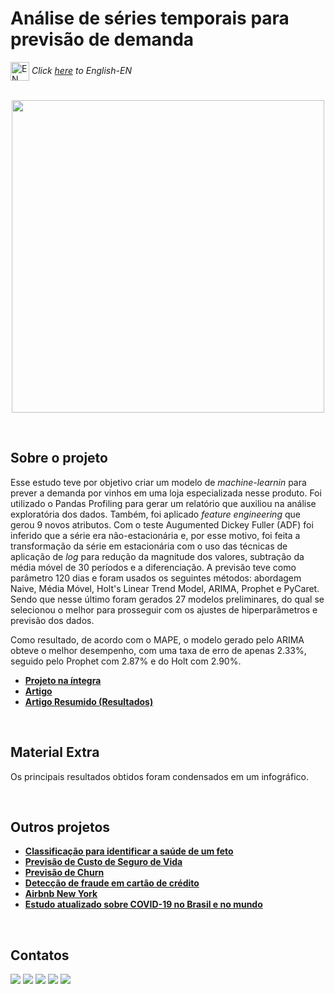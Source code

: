 # Análise de séries temporais para previsão de demanda

<img align="center" alt="EN" height="30" width="30" src="https://em-content.zobj.net/thumbs/120/whatsapp/326/flag-united-states_1f1fa-1f1f8.png"> _Click [here](https://github.com/raffaloffredo/demand_forecasting_with_time_series) to English-EN_   
<br/>

<p align="center">
  <img src="https://blogger.googleusercontent.com/img/b/R29vZ2xl/AVvXsEgGjWV1o46xE2mjh41RmUr0jt_b6tn1vy8BK-JSH7Jze_rlWuSTsyX5tXHzHWekinfEStUdfBBwY7E5YAjcVK6FNbjWkJiZ-r7HF1EqRoB8QIp3RTFJqlG91tGB3cQoj8VH_pPv5t74ifO9CtzrOf3NDlzEHF56vy68FcqrRxI7bBJC51cX1n-5kOkCsyQ/s16000/clock-01.pngg" height=500px>
</p>
<br/>

## Sobre o projeto
Esse estudo teve por objetivo criar um modelo de _machine-learnin_ para prever a demanda por vinhos em uma loja especializada nesse produto. Foi utilizado o Pandas Profiling para gerar um relatório que auxiliou na análise exploratória dos dados. Também, foi aplicado _feature engineering_ que gerou 9 novos atributos. Com o teste Augumented Dickey Fuller (ADF) foi inferido que a série era não-estacionária e, por esse motivo, foi feita a transformação da série em estacionária com o uso das técnicas de aplicação de _log_ para redução da magnitude dos valores, subtração da média móvel de 30 períodos e a diferenciação. A previsão teve como parâmetro 120 dias e foram usados os seguintes métodos: abordagem Naive, Média Móvel, Holt's Linear Trend Model, ARIMA, Prophet e PyCaret. Sendo que nesse último foram gerados 27 modelos preliminares, do qual se selecionou o melhor para prosseguir com os ajustes de hiperparâmetros e previsão dos dados.

Como resultado, de acordo com o MAPE, o modelo gerado pelo ARIMA obteve o melhor desempenho, com uma taxa de erro de apenas 2.33%, seguido pelo Prophet com 2.87% e do Holt com 2.90%.

* **[Projeto na íntegra](https://github.com/raffaloffredo/demand_forecasting_with_time_series_portuguese/blob/main/%5BLoffredoDS%5D_Previs%C3%A3o_de_demanda_com_S%C3%A9ries_Temporais.ipynb)**
* **[Artigo](https://medium.com/@loffredo.ds/an%C3%A1lise-de-s%C3%A9ries-temporais-para-previs%C3%A3o-de-demanda-6978ea069914)**
* **[Artigo Resumido (Resultados)](https://www.linkedin.com/pulse/previs%25C3%25A3o-de-demanda-vinhos-por-meio-an%25C3%25A1lise-s%25C3%25A9ries-raffaela-loffredo)**

<br/>

## Material Extra
Os principais resultados obtidos foram condensados em um infográfico.

<br/>

## Outros projetos

* **[Classificação para identificar a saúde de um feto](https://github.com/raffaloffredo/fetus_health_classification_portuguese)**
* **[Previsão de Custo de Seguro de Vida](https://github.com/raffaloffredo/life_insurance_price_prediction_portuguese)**
* **[Previsão de Churn](https://github.com/raffaloffredo/churn_prediction_portuguese)**
* **[Detecção de fraude em cartão de crédito](https://github.com/raffaloffredo/fraud_detection_portuguese)**
* **[Airbnb New York](https://github.com/raffaloffredo/airbnb_new_york_portuguese)**
* **[Estudo atualizado sobre COVID-19 no Brasil e no mundo](https://github.com/raffaloffredo/covid_2023_portuguese)**
<br/>

 ## Contatos
<div>
  <a href="https://www.linkedin.com/in/raffaela-loffredo/?locale=en_US" target="_blank"><img src="https://img.shields.io/badge/-LinkedIn-%230077B5?style=for-the-badge&logo=linkedin&logoColor=white" target="_blank"></a>
  <a href="https://sites.google.com/view/loffredo/" target="_blank"><img src="https://img.shields.io/badge/website-000000?style=for-the-badge&logo=About.me&logoColor=white"></a>
  <a href = "mailto:raffaloffredo@protonmail.com"><img src="https://img.shields.io/badge/ProtonMail-8B89CC?style=for-the-badge&logo=protonmail&logoColor=white" target="_blank"></a>
  <a href="https://instagram.com/loffredo.ds" target="_blank"><img src="https://img.shields.io/badge/-Instagram-%23E4405F?style=for-the-badge&logo=instagram&logoColor=white" target="_blank"></a>
  <a href="https://medium.com/@loffredo.ds" target="_blank"><img src="https://img.shields.io/badge/Medium-12100E?style=for-the-badge&logo=medium&logoColor=white"></a>
</div>

